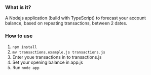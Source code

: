 ### What is it?

A Nodejs application (build with TypeScript) to forecast your account balance, based on repeating transactions, between 2 dates.

### How to use

1. `npm install`
2. `mv transactions.example.js transactions.js`
3. Enter youe transactions in to transactions.js
4. Set your opening balance in app.js
4. Run `node app`